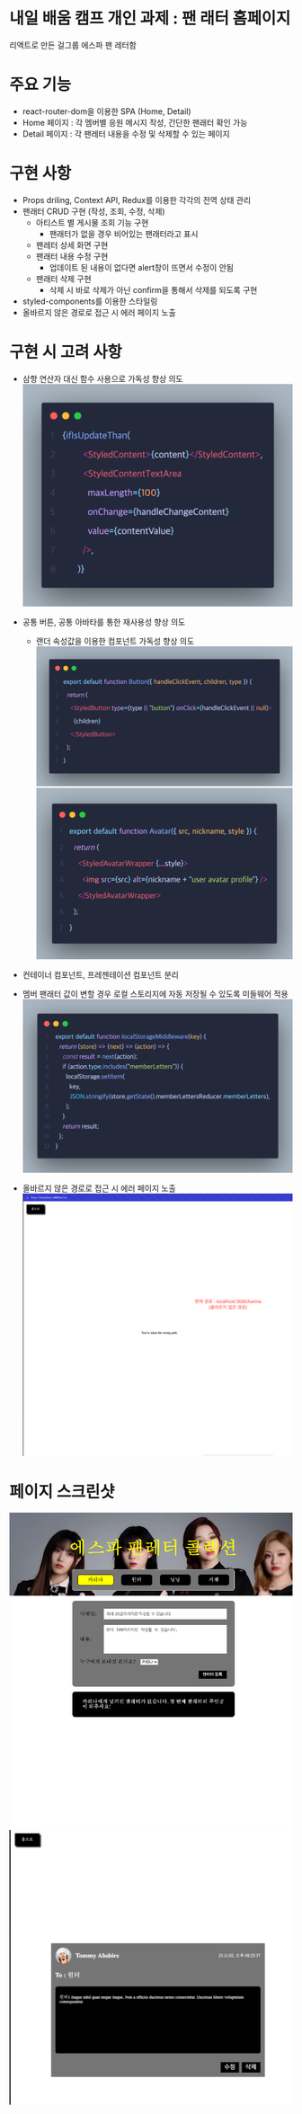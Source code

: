 # 내일 배움 캠프 개인 과제 : 팬 래터 홈페이지

리액트로 만든 걸그룹 에스파 팬 레터함

# 주요 기능

- react-router-dom을 이용한 SPA (Home, Detail)
- Home 페이지 : 각 멤버별 응원 메시지 작성, 간단한 팬래터 확인 가능
- Detail 페이지 : 각 팬레터 내용을 수정 및 삭제할 수 있는 페이지

# 구현 사항

- Props driling, Context API, Redux를 이용한 각각의 전역 상태 관리
- 팬래터 CRUD 구현 (작성, 조회, 수정, 삭제)
  - 아티스트 별 게시물 조회 기능 구현
    - 팬래터가 없을 경우 비어있는 팬래터라고 표시
  - 팬레터 상세 화면 구현
  - 팬래터 내용 수정 구현
    - 업데이트 된 내용이 없다면 alert창이 뜨면서 수정이 안됨
  - 팬래터 삭제 구현
    - 삭제 시 바로 삭제가 아닌 confirm을 통해서 삭제를 되도록 구현
- styled-components를 이용한 스타일링
- 올바르지 않은 경로로 접근 시 에러 페이지 노출

# 구현 시 고려 사항

- 삼항 연산자 대신 함수 사용으로 가독성 향상 의도
  ![삼항연산자를 함수를 이용해서 구현](./readmeAssets/conditional-operator.png)
- 공통 버튼, 공통 아바타를 통한 재사용성 향상 의도

  - 랜더 속성값을 이용한 컴포넌트 가독성 향상 의도
    ![Alt text](./readmeAssets/Button.png)
    ![Alt text](./readmeAssets/Avatar.png)

- 컨테이너 컴포넌트, 프레젠테이션 컴포넌트 분리
- 멤버 팬래터 값이 변할 경우 로컬 스토리지에 자동 저장될 수 있도록 미들웨어 적용
  ![Alt text](./readmeAssets/middleware.png)
- 올바르지 않은 경로로 접근 시 에러 페이지 노출
  ![Alt text](./readmeAssets/errorPage.png)

# 페이지 스크린샷

![Alt text](./readmeAssets/page.png)
![Alt text](./readmeAssets/page2.png)
